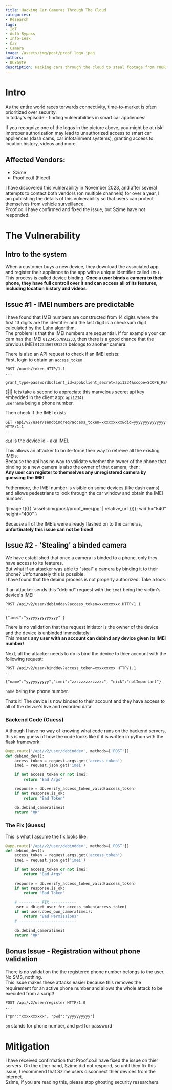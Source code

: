 ```yaml
---
title: Hacking Car Cameras Through The Cloud
categories:
- Research
tags:
- IoT
- Auth-Bypass
- Info-Leak
- Car
- Camera
image: /assets/img/post/proof_logo.jpeg
authors:
- 00xbyte
description: Hacking cars through the cloud to steal footage from YOUR car and even track your location! Critical vulnerability found in popular smart car apps. Learn how to protect yourself NOW.
---
```


# Intro
As the entire world races torwards connectivity, time-to-market is often prioritized over security.  
In today's episode - finding vulnerabilities in smart car appliences!

If you recognize one of the logos in the picture above, you might be at risk! Improper authorization may lead to unauthorized access to smart car appliences (dash cams, car infotainment systems), granting access to location history, videos and more.

## Affected Vendors:
- Szime
- Proof.co.il (Fixed)

I have discovered this vulnerability in November 2023, and after several attempts to contact both vendors (on multiple channels) for over a year, I am publishing the details of this vulnerability so that users can protect themselves from vehicle surveillance.  
Proof.co.il have confirmed and fixed the issue, but Szime have not responded.


# The Vulnerability

## Intro to the system
When a customer buys a new device, they download the associated app and register their appliance to the app with a unique identifier called `IMEI`. This process is called device binding. **Once a user binds a camera to their phone, they have full controll over it and can access all of its features, including location history and videos.**

## Issue #1 - IMEI numbers are predictable
I have found that IMEI numbers are constructed from 14 digits where the first 13 digits are the identifier and the last digit is a checksum digit calculated by [the Luhn algorithm](https://en.wikipedia.org/wiki/Luhn_algorithm).  
The problem is that the IMEI numbers are sequential.
If for example your car cam has the IMEI `01234567891233`, then there is a good chance that the previous IMEI `01234567891225` belongs to another camera.

There is also an API request to check if an IMEI exists:  
First, login to obtain an `access_token`
```
POST /oauth/token HTTP/1.1
...

grant_type=password&client_id=app&client_secret=api1234&scope=SCOPE_READ&username=xxxxxxxxxx&password=yyyyyyyyyy
```
(🤦‍♂️ lets take a second to appreciate this marvelous secret api key embedded in the client app: `api1234`)  
`username` being a phone number.

Then check if the IMEI exists:
```
GET /api/v2/user/sendbindreq?access_token=xxxxxxxxx&did=yyyyyyyyyyyyyy HTTP/1.1
...

```
`did` is the device id - aka IMEI.

This allows an attacker to brute-force their way to retreive all the existing IMEIs.  
Because the api has no way to validate whether the owner of the phone that binding to a new camera is also the owner of that camera, then:  
**Any user can register to themselves any unregistered camera by guessing the IMEI**

Futhermore, the IMEI number is visible on some devices (like dash cams) and allows pedestrians to look through the car window and obtain the IMEI number.

![image 1]({{ 'assets/img/post/proof_imei.jpg' | relative_url }}){: width="540" height="400" }

Because all of the IMEIs were already flashed on to the cameras, **unfortinately this issue can not be fixed!**  

## Issue #2 - 'Stealing' a binded camera
We have established that once a camera is binded to a phone, only they have access to its features.  
But what if an attacker was able to "steal" a camera by binding it to their phone? Unfortunately this is possible.  
I have found that the debind process is not properly authorized. Take a look:

If an attacker sends this "debind" request with the `imei` being the victim's device's IMEI:
```
POST /api/v2/user/debinddev?access_token=xxxxxxxxx HTTP/1.1
...

{"imei":"yyyyyyyyyyyyyy" }
```
There is no validation that the request initiator is the owner of the device and the device is unbinded immediately!  
This means **any user with an account can debind any device given its IMEI number!**

Next, all the attacker needs to do is bind the device to thier account with the following request:
```
POST /api/v2/user/binddev?access_token=xxxxxxxxx HTTP/1.1
...

{"name":"yyyyyyyyyy","imei":"zzzzzzzzzzzzzz", "nick":"notImportant"}
```
`name` being the phone number.

Thats it! The device is now binded to their account and they have access to all of the deivce's live and recorded data!

### Backend Code (Guess)

Although I have no way of knowing what code runs on the backend servers, this is my guess of how the code looks like if it is written in python with the flask framework:
```py
@app.route('/api/v2/user/debinddev', methods=['POST'])
def debind_dev():
    access_token = request.args.get('access_token')
    imei = request.json.get('imei')

    if not access_token or not imei:
        return "Bad Args"

    response = db.verify_access_token_valid(access_token)
    if not response.is_ok:
        return "Bad Token" 

    db.debind_camera(imei)
    return "OK"
```

### The Fix (Guess)
This is what I assume the fix looks like:
```py
@app.route('/api/v2/user/debinddev', methods=['POST'])
def debind_dev():
    access_token = request.args.get('access_token')
    imei = request.json.get('imei')

    if not access_token or not imei:
        return "Bad Args"

    response = db.verify_access_token_valid(access_token)
    if not response.is_ok:
        return "Bad Token" 

    # --------- FIX -----------
    user = db.get_user_for_access_token(access_token)
    if not user.does_own_camera(imei):
        return "Bad Permissions" 
    # -------------------------

    db.debind_camera(imei)
    return "OK"
```

## Bonus Issue - Registration without phone validation
There is no validation the the registered phone number belongs to the user. No SMS, nothing.  
This issue makes these attacks easier because this removes the requirement for an active phone number and allows the whole attack to be executed from a script!
```
POST /api/v2/user/register HTTP/1.0
...

{"pn":"xxxxxxxxxx", "pwd":"yyyyyyyyyy"}
```
`pn` stands for phone number, and `pwd` for password


# Mitigation

I have received confirmation that Proof.co.il have fixed the issue on thier servers. On the other hand, Szime did not respond, so until they fix this issue, I recommend that Szime users disconnect thier devices from the internet.  
Szime, if you are reading this, please stop ghosting security researchers.
